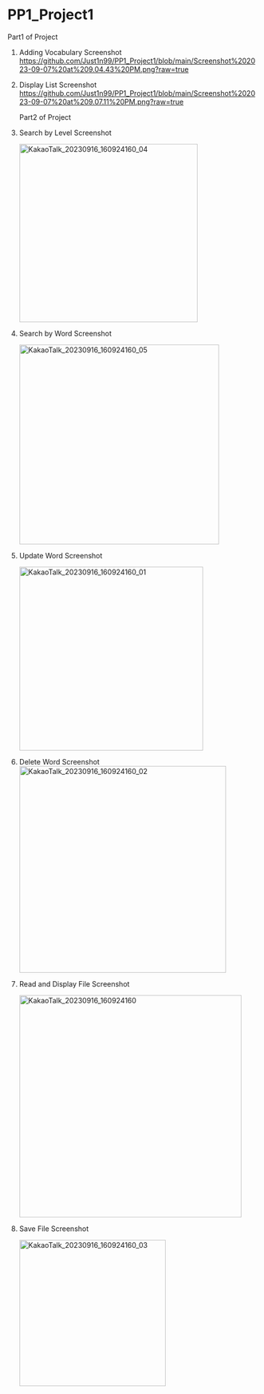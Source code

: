 # PP1_Project1

Part1 of Project
1.  Adding Vocabulary Screenshot
   https://github.com/Just1n99/PP1_Project1/blob/main/Screenshot%202023-09-07%20at%209.04.43%20PM.png?raw=true

2. Display List Screenshot
   https://github.com/Just1n99/PP1_Project1/blob/main/Screenshot%202023-09-07%20at%209.07.11%20PM.png?raw=true

   Part2 of Project
1. Search by Level Screenshot
   
   <img width="357" alt="KakaoTalk_20230916_160924160_04" src="https://github.com/Just1n99/PP1_Project1/assets/128456356/e8075488-aa78-479f-b66e-b0472d668107">



2. Search by Word Screenshot
   
   <img width="400" alt="KakaoTalk_20230916_160924160_05" src="https://github.com/Just1n99/PP1_Project1/assets/128456356/35e19268-d1c4-4b84-82ba-36dd3edb3d5c">



3. Update Word Screenshot
   
   <img width="368" alt="KakaoTalk_20230916_160924160_01" src="https://github.com/Just1n99/PP1_Project1/assets/128456356/70a10289-dbc4-49c2-9023-00781a915b22">



4. Delete Word Screenshot
   <img width="414" alt="KakaoTalk_20230916_160924160_02" src="https://github.com/Just1n99/PP1_Project1/assets/128456356/5a924828-cd55-4a95-8995-90ae83408b2c">



5. Read and Display File Screenshot
   
   <img width="445" alt="KakaoTalk_20230916_160924160" src="https://github.com/Just1n99/PP1_Project1/assets/128456356/60e5c038-5a8e-4f24-ad1f-5cc7198c14e1">



6. Save File Screenshot
    
   <img width="293" alt="KakaoTalk_20230916_160924160_03" src="https://github.com/Just1n99/PP1_Project1/assets/128456356/3371017d-0d92-4fa2-98a3-29ec1ee2ff63">




